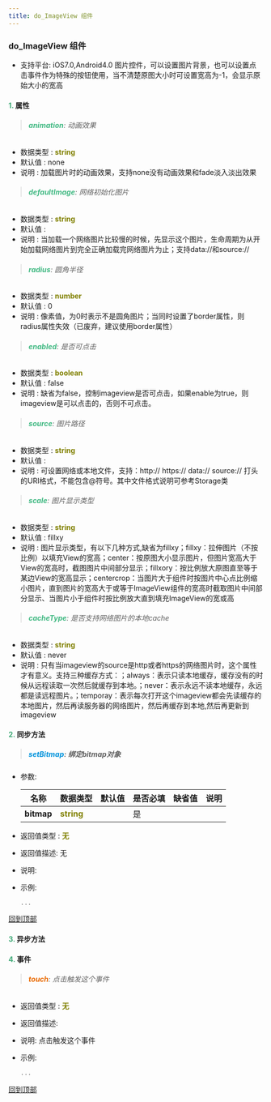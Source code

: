 ```yaml
---
title: do_ImageView 组件
---
```


### do_ImageView 组件

* 支持平台: iOS7.0,Android4.0
图片控件，可以设置图片背景，也可以设置点击事件作为特殊的按钮使用，当不清楚原图大小时可设置宽高为-1，会显示原始大小的宽高

#### <font color ='#40A977'>**1.**</font> 属性

>###### <font color ='#42b983'>**animation**</font>: 动画效果

- 数据类型 : <font color ='#808000'>**string**</font>
- 默认值 : none
- 说明 : 加载图片时的动画效果，支持none没有动画效果和fade淡入淡出效果

>###### <font color ='#42b983'>**defaultImage**</font>: 网络初始化图片

- 数据类型 : <font color ='#808000'>**string**</font>
- 默认值 : 
- 说明 : 当加载一个网络图片比较慢的时候，先显示这个图片，生命周期为从开始加载网络图片到完全正确加载完网络图片为止；支持data://和source://

>###### <font color ='#42b983'>**radius**</font>: 圆角半径

- 数据类型 : <font color ='#808000'>**number**</font>
- 默认值 : 0
- 说明 : 像素值，为0时表示不是圆角图片；当同时设置了border属性，则radius属性失效（已废弃，建议使用border属性）

>###### <font color ='#42b983'>**enabled**</font>: 是否可点击

- 数据类型 : <font color ='#808000'>**boolean**</font>
- 默认值 : false
- 说明 : 缺省为false，控制imageview是否可点击，如果enable为true，则imageview是可以点击的，否则不可点击。

>###### <font color ='#42b983'>**source**</font>: 图片路径

- 数据类型 : <font color ='#808000'>**string**</font>
- 默认值 : 
- 说明 : 可设置网络或本地文件，支持：http:// https:// data:// source:// 打头的URI格式，不能包含@符号。其中文件格式说明可参考Storage类

>###### <font color ='#42b983'>**scale**</font>: 图片显示类型

- 数据类型 : <font color ='#808000'>**string**</font>
- 默认值 : fillxy
- 说明 : 图片显示类型，有以下几种方式,缺省为fillxy；fillxy：拉伸图片（不按比例）以填充View的宽高；center：按原图大小显示图片，但图片宽高大于View的宽高时，截图图片中间部分显示；fillxory：按比例放大原图直至等于某边View的宽高显示；centercrop：当图片大于组件时按图片中心点比例缩小图片，直到图片的宽高大于或等于ImageView组件的宽高时截取图片中间部分显示、当图片小于组件时按比例放大直到填充ImageView的宽或高

>###### <font color ='#42b983'>**cacheType**</font>: 是否支持网络图片的本地cache

- 数据类型 : <font color ='#808000'>**string**</font>
- 默认值 : never
- 说明 : 只有当imageview的source是http或者https的网络图片时，这个属性才有意义。支持三种缓存方式：；always：表示只读本地缓存，缓存没有的时候从远程读取一次然后就缓存到本地。；never：表示永远不读本地缓存，永远都是读远程图片。；temporay：表示每次打开这个imageview都会先读缓存的本地图片，然后再读服务器的网络图片，然后再缓存到本地,然后再更新到imageview

#### <font color ='#40A977'>**2.**</font> 同步方法

>##### <font color ='#0092db'>**setBitmap**</font>: 绑定bitmap对象

- 参数:

  名称 | 数据类型 |默认值|是否必填|缺省值|说明
  ---- |-------------  |----------|--------------|--------|------
  **bitmap** |<font color ='#808000'>**string**</font> |  | 是||
- 返回值类型 : <font color ='#808000'>**无**</font>
- 返回值描述: 无
- 说明: 
- 示例:

  ```javascript
  ...

  ```

[回到顶部](#top)

#### <font color ='#40A977'>**3.**</font> 异步方法


#### <font color ='#40A977'>**4.**</font> 事件

>###### <font color ='#e96900'>**touch**</font>: 点击触发这个事件

- 返回值类型 : <font color ='#808000'>**无**</font>
- 返回值描述: 
- 说明: 点击触发这个事件
- 示例:

  ```javascript
  ...

  ```

[回到顶部](#top)


